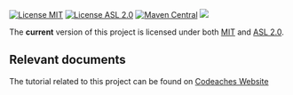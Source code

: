 [![License MIT][MIT badge]][MIT]
[![License ASL 2.0][ASL 2.0 badge]][ASL 2.0]
[![Maven Central][Maven Central badge]][Maven Central]
[![](https://www.paypalobjects.com/en_US/i/btn/btn_donate_SM.gif)](https://www.paypal.com/cgi-bin/webscr?cmd=_donations&business=FLER29DWAYJ58&currency_code=USD&source=url)

The **current** version of this project is licensed under both [MIT] and [ASL 2.0].

## Relevant documents

The tutorial related to this project can be found on [Codeaches Website]

[MIT badge]: https://img.shields.io/:license-MIT%202.0-blue.svg
[MIT]: https://opensource.org/licenses/mit-license.php

[ASL 2.0 badge]: https://img.shields.io/:license-Apache%202.0-blue.svg 
[ASL 2.0]: http://www.apache.org/licenses/LICENSE-2.0.html

[Maven Central badge]: https://img.shields.io/maven-central/v/com.codeaches/cfgclientpetstore/8.0.0.svg?colorB=green&style=flat 
[Maven Central]: https://mvnrepository.com/artifact/com.codeaches/cfgclientpetstore/8.0.0

[Codeaches Website]: https://codeaches.com/blog/spring-cloud-pcf-config-server-config-client
